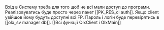 Вхід в Систему треба для того щоб не всі мали доступ до програми.
Реалізовуватись буде просто через пакет [[PK_RES_cl auth]].
Якщо client увійшов йому будуть доступні всі FP.
Пароль і логін буде перевірятись в [[olx_sv manager db]].
[[Всі функції OlxClient і OlxMain]]
